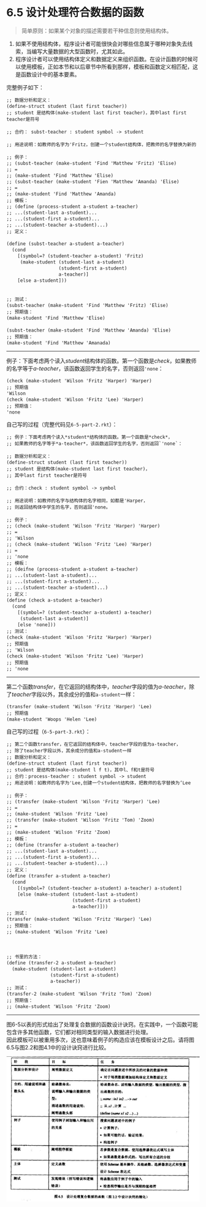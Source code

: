 # 6.5 设计处理符合数据的函数
> 简单原则：如果某个对象的描述需要若干种信息则使用结构体。  
1. 如果不使用结构体，程序设计者可能很快会对哪些信息属于哪种对象失去线索，当编写大量数据的大型函数时，尤其如此。  
2. 程序设计者可以使用结构体定义和数据定义来组织函数。在设计函数的时候可以使用模板，正如本节和以后章节中所看到那样，模板和函数定义相匹配，这是函数设计中的基本要素。  
  
完整例子如下：  
```
;; 数据分析和定义：
(define-struct student (last first teacher))
;; student 是结构体(make-student last first teacher)，其中last first teacher是符号

;; 合约： subst-teacher : student symbol -> student

;; 用途说明：如教师的名字为'Fritz，创建一个student结构体，把教师的名字替换为新的

;; 例子：
;; (subst-teacher (make-student 'Find 'Matthew 'Fritz) 'Elise)
;; = 
;; (make-student 'Find 'Matthew 'Elise)
;; (subst-teacher (make-student 'Fien 'Matthew 'Amanda) 'Elise)
;; =
;; (make-student 'Find 'Matthew 'Amanda)
;; 模板：
;; (define (process-student a-student a-teacher)
;; ...(student-last a-student)...
;; ...(student-first a-student)...
;; ...(student-teacher a-student)...)
;; 定义：

(define (subst-teacher a-student a-teacher)
  (cond
    [(symbol=? (student-teacher a-student) 'Fritz)
     (make-student (student-last a-student)
                   (student-first a-student)
                   a-teacher)]
    [else a-student]))


;; 测试：
(subst-teacher (make-student 'Find 'Matthew 'Fritz) 'Elise)
;; 预期值：
(make-student 'Find 'Matthew 'Elise)

(subst-teacher (make-student 'Find 'Matthew 'Amanda) 'Elise)
;; 预期值：
(make-student 'Find 'Matthew 'Amanada)
```
---
例子：下面考虑两个读入*student*结构体的函数。第一个函数是*check*，如果教师的名字等于*a-teacher*，该函数返回学生的名字，否则返回`'none`：
```
(check (make-student 'Wilson 'Fritz 'Harper) 'Harper)
;; 预期值
'Wilson
(check (make-student 'Wilson 'Fritz 'Lee) 'Harper)
;; 预期值：
'none
```
自己写的过程（完整代码见`6-5-part-2.rkt`）：
```
;; 例子：下面考虑两个读入*student*结构体的函数。第一个函数是*check*，
;; 如果教师的名字等于*a-teacher*，该函数返回学生的名字，否则返回`'none`：

;; 数据分析和定义：
(define-struct student (last first teacher))
;; student 是结构体(make-student last first teacher)，
;; 其中last first teacher是符号

;; 合约：check : student symbol -> symbol

;; 用途说明：如教师的名字与结构体的名字相同，如都是'Harper，
;; 则返回结构体中学生的名字，否则返回'none。

;; 例子：
;; (check (make-student 'Wilson 'Fritz 'Harper) 'Harper)
;; =
;; 'Wilson
;; (check (make-student 'Wilson 'Fritz 'Lee) 'Harper)
;; =
;; 'none
;; 模板：
;; (deifne (process-student a-student a-teacher)
;; ...(student-last a-student)...
;; ...(student-first a-student)...
;; ...(student-teacher a-student)...)
;; 定义：
(define (check a-student a-teacher)
  (cond
    [(symbol=? (student-teacher a-student) a-teacher)
     (student-last a-student)]
    [else 'none]))
;; 测试：
(check (make-student 'Wilson 'Fritz 'Harper) 'Harper)
;; 预期值
;; 'Wilson
(check (make-student 'Wilson 'Fritz 'Lee) 'Harper)
;; 预期值
;; 'none
```
---
第二个函数*transfer*，在它返回的结构体中，*teacher*字段的值为*a-teacher*，除了*teacher*字段以外，其余成分的值和`a-student`一样：
```
(transfer (make-student 'Wilson 'Fritz 'Harper) 'Lee)
;; 预期值
(make-student 'Woops 'Helen 'Lee)
```
自己写的过程（`6-5-part-3.rkt`）：
```
;; 第二个函数transfer，在它返回的结构体中，teacher字段的值为a-teacher，
;; 除了teacher字段以外，其余成分的值和a-student一样
;; 数据分析和定义：
(define-struct student (last first teacher))
;; student 是结构体(make-student l f t)，其中l、f和t是符号
;; 合约：process-teacher : student symbol -> student
;; 用途说明：如教师的名字为'Lee,创建一个student结构体，把教师的名字替换为‘Lee

;; 例子：
;; (transfer (make-student 'Wilson 'Fritz 'Harper) 'Lee)
;; =
;; (make-student 'Wilson 'Fritz 'Lee)
;; (transfer (make-student 'Wilson 'Fritz 'Tom) 'Zoom)
;; =
;; (make-student 'Wilson 'Fritz 'Zoom)
;; 模板：
;; (define (transfer a-student a-teacher)
;; ...(student-last a-student)...
;; ...(student-first a-student)...
;; ...(student-teacher a-student)...)
;; 定义：
(define (transfer a-student a-teacher)
  (cond
    [(symbol=? (student-teacher a-student) a-teacher) a-student]
    [else (make-student (student-last a-student)
                        (student-first a-student)
                        a-teacher)]))
;; 测试：
(transfer (make-student 'Wilson 'Fritz 'Harper) 'Lee)
;; 预期值：
;; (make-student 'Wilson 'Fritz 'Lee)



;; 书里的方法：
(define (transfer-2 a-student a-teacher)
  (make-student (student-last a-student)
                (student-first a-student)
                a-teacher))
;; 测试：
(transfer-2 (make-student 'Wilson 'Fritz 'Tom) 'Zoom)
;; 预期值：
;; (make-student 'Wilson 'Fritz 'Zoom)
```
---
图6-5以表的形式给出了处理复合数据的函数设计诀窍。在实践中，一个函数可能包含许多其他函数，它们都对相同类型的输入数据进行处理。  
因此模板可以被重用多次，这也意味着例子的构造应该在模板设计之后。请将图6.5与图2.2和图4.1中的设计诀窍进行比较。  

![图6.5](image-6-5.JPG "图6.5")